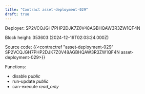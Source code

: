 ```yaml
---
title: "Contract asset-deployment-029"
draft: true
---
```

Deployer: SP2VCQJGH7PHP2DJK7Z0V48AGBHQAW3R3ZW1QF4N


 



Block height: 353603 (2024-12-19T02:03:24.000Z)

Source code: {{<contractref "asset-deployment-029" SP2VCQJGH7PHP2DJK7Z0V48AGBHQAW3R3ZW1QF4N asset-deployment-029>}}

Functions:

* disable _public_
* run-update _public_
* can-execute _read_only_
